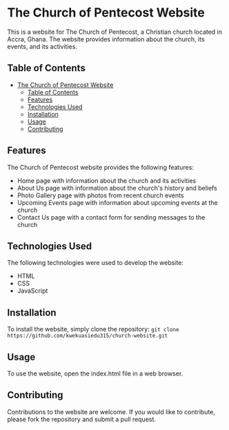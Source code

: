 # The Church of Pentecost Website

This is a website for The Church of Pentecost, a Christian church located in Accra, Ghana. The website provides information about the church, its events, and its activities.

## Table of Contents
- [The Church of Pentecost Website](#the-church-of-pentecost-website)
  - [Table of Contents](#table-of-contents)
  - [Features](#features)
  - [Technologies Used](#technologies-used)
  - [Installation](#installation)
  - [Usage](#usage)
  - [Contributing](#contributing)

## Features
The Church of Pentecost website provides the following features:
- Home page with information about the church and its activities
- About Us page with information about the church's history and beliefs
- Photo Gallery page with photos from recent church events
- Upcoming Events page with information about upcoming events at the church
- Contact Us page with a contact form for sending messages to the church

## Technologies Used
The following technologies were used to develop the website:
- HTML
- CSS
- JavaScript

## Installation
To install the website, simply clone the repository:
`git clone https://github.com/kwekuasiedu315/church-website.git`


## Usage
To use the website, open the index.html file in a web browser.

## Contributing
Contributions to the website are welcome. If you would like to contribute, please fork the repository and submit a pull request.
